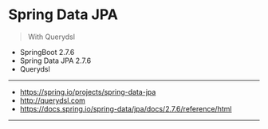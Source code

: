 # Spring Data JPA
> With Querydsl

- SpringBoot 2.7.6
- Spring Data JPA 2.7.6
- Querydsl 
---

- https://spring.io/projects/spring-data-jpa
- http://querydsl.com
- https://docs.spring.io/spring-data/jpa/docs/2.7.6/reference/html
---

